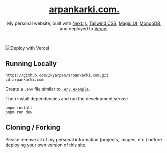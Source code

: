 <div align="center">
    <a href="https://www.arpankarki.com.np"><h1 align="center">arpankarki.com.</h1></a>

My personal website, built with [Next.js](https://nextjs.org/), [Tailwind CSS](https://tailwindcss.com/), [Magic UI](https://magicui.design/), [MongoDB](https://www.mongodb.com/), and deployed to [Vercel](https://vercel.com/).

</div>

<br/>


![Deploy with Vercel](https://vercel.com/button)

## Running Locally


```sh-session
https://github.com/Zkyarpan/arpankarki.com.git
cd arpankarki.com
```


Create a `.env` file similar to [`.env.example`](https://github.com/zkyarpan/arpankarki.com/blob/main/.env.example).

Then install dependencies and run the development server:
```sh-session
pnpm install
pnpm run dev
```


## Cloning / Forking

Please remove all of my personal information (projects, images, etc.) before deploying your own version of this site.
